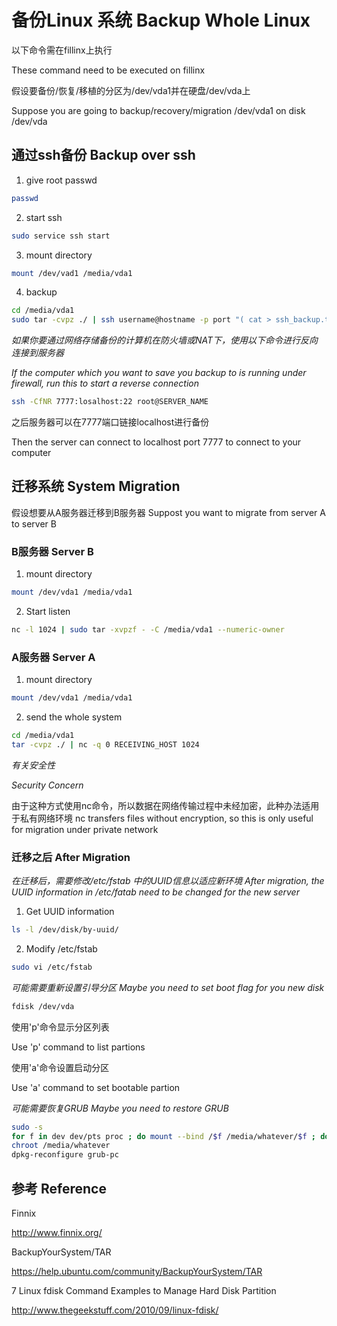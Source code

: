 # 备份Linux 系统 Backup Whole Linux

以下命令需在fillinx上执行

These command need to be executed on fillinx

假设要备份/恢复/移植的分区为/dev/vda1并在硬盘/dev/vda上

Suppose you are going to backup/recovery/migration /dev/vda1 on disk /dev/vda

## 通过ssh备份 Backup over ssh
 
1. give root passwd
```bash
passwd
```
2. start ssh
```bash
sudo service ssh start
```
3. mount directory
```bash
mount /dev/vad1 /media/vda1
```
4. backup
```bash
cd /media/vda1
sudo tar -cvpz ./ | ssh username@hostname -p port "( cat > ssh_backup.tar.gz )"
```

*如果你要通过网络存储备份的计算机在防火墙或NAT下，使用以下命令进行反向连接到服务器*

*If the computer which you want to save you backup to is running under firewall, run this to start a reverse connection*
```bash
ssh -CfNR 7777:losalhost:22 root@SERVER_NAME 
```

之后服务器可以在7777端口链接localhost进行备份

Then the server can connect to localhost port 7777 to connect to your computer

## 迁移系统 System Migration

假设想要从A服务器迁移到B服务器
Suppost you want to migrate from server A to server B

### B服务器 Server B

1. mount directory
```bash
mount /dev/vda1 /media/vda1
```
2. Start listen
```bash
nc -l 1024 | sudo tar -xvpzf - -C /media/vda1 --numeric-owner
```
### A服务器 Server A

1. mount directory

```bash
mount /dev/vda1 /media/vda1
```

2. send the whole system
```bash
cd /media/vda1
tar -cvpz ./ | nc -q 0 RECEIVING_HOST 1024
```

*有关安全性*

*Security Concern*

由于这种方式使用nc命令，所以数据在网络传输过程中未经加密，此种办法适用于私有网络环境
nc transfers files without encryption, so this is only useful for migration under private network

### 迁移之后 After Migration

*在迁移后，需要修改/etc/fstab 中的UUID信息以适应新环境*
*After migration, the UUID information in /etc/fatab need to be changed for the new server*

1. Get UUID information
```bash
ls -l /dev/disk/by-uuid/
```

2. Modify /etc/fstab
```bash
sudo vi /etc/fstab
```

*可能需要重新设置引导分区*
*Maybe you need to set boot flag for you new disk*
```bash
fdisk /dev/vda
```
使用'p'命令显示分区列表

Use 'p' command to list partions

使用'a'命令设置启动分区

Use 'a' command to set bootable partion

*可能需要恢复GRUB*
*Maybe you need to restore GRUB*

```bash
sudo -s
for f in dev dev/pts proc ; do mount --bind /$f /media/whatever/$f ; done
chroot /media/whatever
dpkg-reconfigure grub-pc
```

## 参考 Reference

Finnix

http://www.finnix.org/

BackupYourSystem/TAR

https://help.ubuntu.com/community/BackupYourSystem/TAR

7 Linux fdisk Command Examples to Manage Hard Disk Partition

http://www.thegeekstuff.com/2010/09/linux-fdisk/
